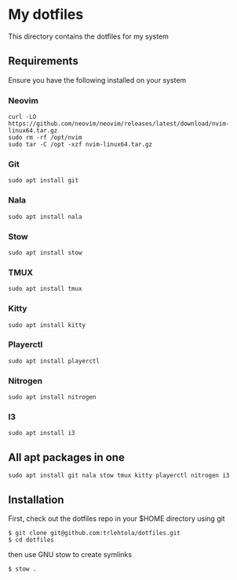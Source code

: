 # My dotfiles

This directory contains the dotfiles for my system

## Requirements

Ensure you have the following installed on your system

### Neovim

```
curl -LO https://github.com/neovim/neovim/releases/latest/download/nvim-linux64.tar.gz
sudo rm -rf /opt/nvim
sudo tar -C /opt -xzf nvim-linux64.tar.gz
```

### Git

```
sudo apt install git
```

### Nala

```
sudo apt install nala
```

### Stow

```
sudo apt install stow
```

### TMUX

```
sudo apt install tmux
```

### Kitty

```
sudo apt install kitty
```

### Playerctl

```
sudo apt install playerctl
```

### Nitrogen

```
sudo apt install nitrogen
```

### I3

```
sudo apt install i3
```

## All apt packages in one

```
sudo apt install git nala stow tmux kitty playerctl nitrogen i3
```

## Installation

First, check out the dotfiles repo in your $HOME directory using git

```
$ git clone git@github.com:trlehtola/dotfiles.git
$ cd dotfiles
```

then use GNU stow to create symlinks

```
$ stow .
```
